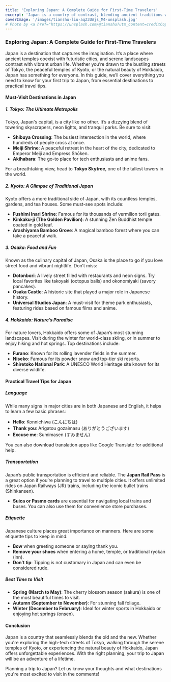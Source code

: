 ```yaml
---
title: 'Exploring Japan: A Complete Guide for First-Time Travelers'
excerpt: 'Japan is a country of contrast, blending ancient traditions with cutting-edge modernity. In this guide, we’ll take you through the must-see destinations, travel tips, and cultural highlights to help you plan an unforgettable trip.'
coverImage: '/images/tianshu-liu-aqZ3UAjs_M4-unsplash.jpg'
# Photo by <a href="https://unsplash.com/@tianshu?utm_content=creditCopyText&utm_medium=referral&utm_source=unsplash">Tianshu Liu</a> on <a href="https://unsplash.com/photos/pagoda-temple-surrounded-by-trees-aqZ3UAjs_M4?utm_content=creditCopyText&utm_medium=referral&utm_source=unsplash">Unsplash</a>
---
```


### Exploring Japan: A Complete Guide for First-Time Travelers

Japan is a destination that captures the imagination. It’s a place where ancient temples coexist with futuristic cities, and serene landscapes contrast with vibrant urban life. Whether you’re drawn to the bustling streets of Tokyo, the peaceful temples of Kyoto, or the natural beauty of Hokkaido, Japan has something for everyone. In this guide, we’ll cover everything you need to know for your first trip to Japan, from essential destinations to practical travel tips.

#### Must-Visit Destinations in Japan

##### 1. Tokyo: The Ultimate Metropolis

Tokyo, Japan's capital, is a city like no other. It’s a dizzying blend of towering skyscrapers, neon lights, and tranquil parks. Be sure to visit:

- **Shibuya Crossing**: The busiest intersection in the world, where hundreds of people cross at once.
- **Meiji Shrine**: A peaceful retreat in the heart of the city, dedicated to Emperor Meiji and Empress Shōken.
- **Akihabara**: The go-to place for tech enthusiasts and anime fans.

For a breathtaking view, head to **Tokyo Skytree**, one of the tallest towers in the world.

##### 2. Kyoto: A Glimpse of Traditional Japan

Kyoto offers a more traditional side of Japan, with its countless temples, gardens, and tea houses. Some must-see spots include:

- **Fushimi Inari Shrine**: Famous for its thousands of vermilion torii gates.
- **Kinkaku-ji (The Golden Pavilion)**: A stunning Zen Buddhist temple coated in gold leaf.
- **Arashiyama Bamboo Grove**: A magical bamboo forest where you can take a peaceful walk.

##### 3. Osaka: Food and Fun

Known as the culinary capital of Japan, Osaka is the place to go if you love street food and vibrant nightlife. Don’t miss:

- **Dotonbori**: A lively street filled with restaurants and neon signs. Try local favorites like takoyaki (octopus balls) and okonomiyaki (savory pancakes).
- **Osaka Castle**: A historic site that played a major role in Japanese history.
- **Universal Studios Japan**: A must-visit for theme park enthusiasts, featuring rides based on famous films and anime.

##### 4. Hokkaido: Nature’s Paradise

For nature lovers, Hokkaido offers some of Japan’s most stunning landscapes. Visit during the winter for world-class skiing, or in summer to enjoy hiking and hot springs. Top destinations include:

- **Furano**: Known for its rolling lavender fields in the summer.
- **Niseko**: Famous for its powder snow and top-tier ski resorts.
- **Shiretoko National Park**: A UNESCO World Heritage site known for its diverse wildlife.

#### Practical Travel Tips for Japan

##### Language

While many signs in major cities are in both Japanese and English, it helps to learn a few basic phrases:

- **Hello**: Konnichiwa (こんにちは)
- **Thank you**: Arigatou gozaimasu (ありがとうございます)
- **Excuse me**: Sumimasen (すみません)

You can also download translation apps like Google Translate for additional help.

##### Transportation

Japan’s public transportation is efficient and reliable. The **Japan Rail Pass** is a great option if you’re planning to travel to multiple cities. It offers unlimited rides on Japan Railways (JR) trains, including the iconic bullet trains (Shinkansen).

- **Suica or Pasmo cards** are essential for navigating local trains and buses. You can also use them for convenience store purchases.

##### Etiquette

Japanese culture places great importance on manners. Here are some etiquette tips to keep in mind:

- **Bow** when greeting someone or saying thank you.
- **Remove your shoes** when entering a home, temple, or traditional ryokan (inn).
- **Don’t tip**: Tipping is not customary in Japan and can even be considered rude.

##### Best Time to Visit

- **Spring (March to May)**: The cherry blossom season (sakura) is one of the most beautiful times to visit.
- **Autumn (September to November)**: For stunning fall foliage.
- **Winter (December to February)**: Ideal for winter sports in Hokkaido or enjoying hot springs (onsen).

#### Conclusion

Japan is a country that seamlessly blends the old and the new. Whether you're exploring the high-tech streets of Tokyo, walking through the serene temples of Kyoto, or experiencing the natural beauty of Hokkaido, Japan offers unforgettable experiences. With the right planning, your trip to Japan will be an adventure of a lifetime.

Planning a trip to Japan? Let us know your thoughts and what destinations you're most excited to visit in the comments!
